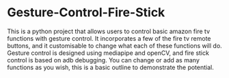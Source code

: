 # Gesture-Control-Fire-Stick
This is a python project that allows users to control basic amazon fire tv functions with gesture control. It incorporates a few of the fire tv remote buttons, and it customisable to change what each of these functions will do. 
Gesture control is designed using mediapipe and openCV, and fire stick control is based on adb debugging.
You can change or add as many functions as you wish, this is a basic outline to demonstrate the potential.

